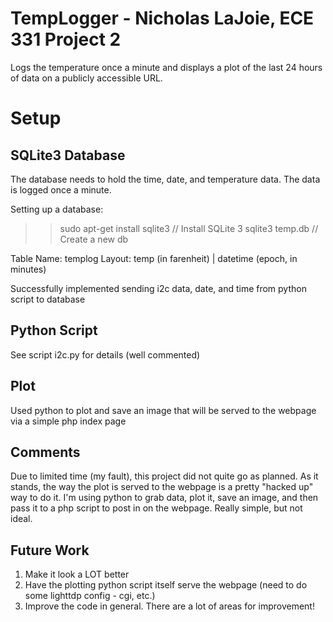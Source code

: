 # TempLogger - Nicholas LaJoie, ECE 331 Project 2
Logs the temperature once a minute and displays a plot of the last 24
hours of data on a publicly accessible URL. 

# Setup

## SQLite3 Database 

The database needs to hold the time, date, and temperature data. The data
is logged once a minute. 

Setting up a database: 
>> sudo apt-get install sqlite3 // Install SQLite 3
>> sqlite3 temp.db // Create a new db

Table Name: templog 
Layout: temp (in farenheit) | datetime (epoch, in minutes) 

Successfully implemented sending i2c data, date, and time from python script to database

## Python Script

See script i2c.py for details (well commented) 

## Plot

Used python to plot and save an image that will be served to the webpage via a simple php index page

## Comments

Due to limited time (my fault), this project did not quite go as planned. As it stands, the way the plot is 
served to the webpage is a pretty "hacked up" way to do it. I'm using python to grab data, plot it, save an image,
and then pass it to a php script to post in on the webpage. Really simple, but not ideal. 

## Future Work

1. Make it look a LOT better
2. Have the plotting python script itself serve the webpage (need to do some lighttdp config - cgi, etc.) 
3. Improve the code in general. There are a lot of areas for improvement! 

